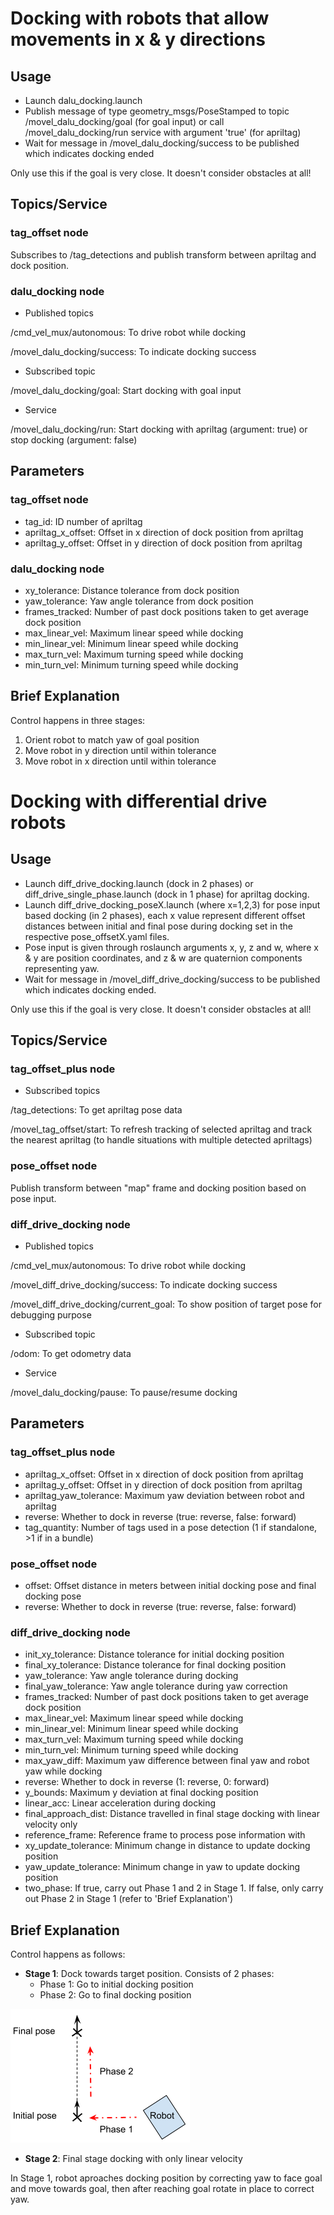 # Docking with robots that allow movements in x & y directions

## Usage

- Launch dalu_docking.launch
- Publish message of type geometry\_msgs/PoseStamped to topic /movel\_dalu\_docking/goal (for goal input) or call /movel\_dalu\_docking/run service with argument 'true' (for apriltag)
- Wait for message in /movel\_dalu\_docking/success to be published which indicates docking ended

Only use this if the goal is very close. It doesn't consider obstacles at all!

## Topics/Service

### tag_offset node

Subscribes to /tag_detections and publish transform between apriltag and dock position.

### dalu_docking node

* Published topics

/cmd\_vel\_mux/autonomous: To drive robot while docking

/movel\_dalu\_docking/success: To indicate docking success

* Subscribed topic

/movel\_dalu\_docking/goal: Start docking with goal input

* Service

/movel\_dalu\_docking/run: Start docking with apriltag (argument: true) or stop docking (argument: false)

## Parameters

### tag_offset node

* tag_id: ID number of apriltag
* apriltag\_x\_offset: Offset in x direction of dock position from apriltag
* apriltag\_y\_offset: Offset in y direction of dock position from apriltag

### dalu_docking node

* xy_tolerance: Distance tolerance from dock position
* yaw_tolerance: Yaw angle tolerance from dock position
* frames_tracked: Number of past dock positions taken to get average dock position
* max\_linear\_vel: Maximum linear speed while docking
* min\_linear\_vel: Minimum linear speed while docking
* max\_turn\_vel: Maximum turning speed while docking
* min\_turn\_vel: Minimum turning speed while docking

## Brief Explanation

Control happens in three stages:

1. Orient robot to match yaw of goal position
2. Move robot in y direction until within tolerance
3. Move robot in x direction until within tolerance

# Docking with differential drive robots

## Usage

- Launch diff_drive_docking.launch (dock in 2 phases) or diff_drive_single_phase.launch (dock in 1 phase) for apriltag docking.
- Launch diff_drive_docking_poseX.launch (where x=1,2,3) for pose input based docking (in 2 phases), each x value represent different offset distances between initial and final pose during docking set in the respective pose_offsetX.yaml files.
- Pose input is given through roslaunch arguments x, y, z and w, where x & y are position coordinates, and z & w are quaternion components representing yaw.
- Wait for message in /movel\_diff\_drive\_docking/success to be published which indicates docking ended.

Only use this if the goal is very close. It doesn't consider obstacles at all!

## Topics/Service

### tag_offset_plus node

* Subscribed topics

/tag\_detections: To get apriltag pose data

/movel\_tag\_offset/start: To refresh tracking of selected apriltag and track the nearest apriltag (to handle situations with multiple detected apriltags)

### pose_offset node

Publish transform between "map" frame and docking position based on pose input.

### diff_drive_docking node

* Published topics

/cmd\_vel\_mux/autonomous: To drive robot while docking

/movel\_diff\_drive\_docking/success: To indicate docking success

/movel\_diff\_drive\_docking/current\_goal: To show position of target pose for debugging purpose

* Subscribed topic

/odom: To get odometry data

* Service

/movel\_dalu\_docking/pause: To pause/resume docking

## Parameters

### tag_offset_plus node

* apriltag\_x\_offset: Offset in x direction of dock position from apriltag
* apriltag\_y\_offset: Offset in y direction of dock position from apriltag
* apriltag\_yaw\_tolerance: Maximum yaw deviation between robot and apriltag
* reverse: Whether to dock in reverse (true: reverse, false: forward)
* tag\_quantity: Number of tags used in a pose detection (1 if standalone, >1 if in a bundle)

### pose_offset node

* offset: Offset distance in meters between initial docking pose and final docking pose
* reverse: Whether to dock in reverse (true: reverse, false: forward)

### diff_drive_docking node

* init\_xy\_tolerance: Distance tolerance for initial docking position
* final\_xy\_tolerance: Distance tolerance for final docking position
* yaw\_tolerance: Yaw angle tolerance during docking
* final\_yaw\_tolerance: Yaw angle tolerance during yaw correction
* frames_tracked: Number of past dock positions taken to get average dock position
* max\_linear\_vel: Maximum linear speed while docking
* min\_linear\_vel: Minimum linear speed while docking
* max\_turn\_vel: Maximum turning speed while docking
* min\_turn\_vel: Minimum turning speed while docking
* max\_yaw\_diff: Maximum yaw difference between final yaw and robot yaw while docking
* reverse: Whether to dock in reverse (1: reverse, 0: forward)
* y\_bounds: Maximum y deviation at final docking position
* linear\_acc: Linear acceleration during docking
* final\_approach\_dist: Distance travelled in final stage docking with linear velocity only
* reference\_frame: Reference frame to process pose information with
* xy\_update\_tolerance: Minimum change in distance to update docking position
* yaw\_update\_tolerance: Minimum change in yaw to update docking position
* two\_phase: If true, carry out Phase 1 and 2 in Stage 1. If false, only carry out Phase 2 in Stage 1 (refer to 'Brief Explanation') 

## Brief Explanation

Control happens as follows:

* **Stage 1**: Dock towards target position. Consists of 2 phases:
  * Phase 1: Go to initial docking position
  * Phase 2: Go to final docking position

![alt text](doc/dock_phases.png)

* **Stage 2**: Final stage docking with only linear velocity

In Stage 1, robot aproaches docking position by correcting yaw to face goal and move towards goal, then after reaching goal rotate in place to correct yaw.